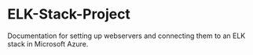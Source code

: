 # ELK-Stack-Project
Documentation for setting up webservers and connecting them to an ELK stack in Microsoft Azure.
